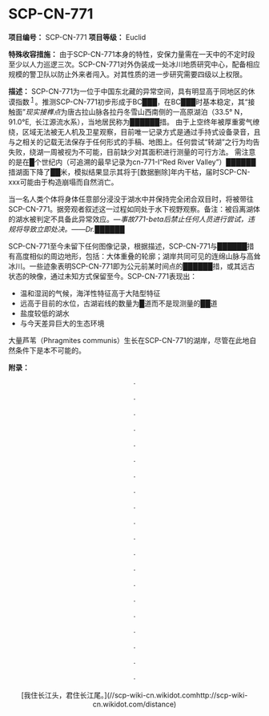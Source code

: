 # SCP-CN-771


**项目编号：** SCP-CN-771
**项目等级：** Euclid

**特殊收容措施：** 由于SCP-CN-771本身的特性，安保力量需在一天中的不定时段至少以人力巡逻三次。SCP-CN-771对外伪装成一处冰川地质研究中心，配备相应规模的警卫队以防止外来者闯入。对其性质的进一步研究需要四级以上权限。

**描述：** SCP-CN-771为一位于中国东北藏的异常空间，具有明显高于同地区的休谟指数<sup class='footnoteref'>
 <a shape='rect' class='footnoteref' id='footnoteref-1' href='javascript:;' onclick='WIKIDOT.page.utils.scrollToReference(&apos;footnote-1&apos;)'>1</a>
</sup>。推测SCP-CN-771初步形成于BC███，在BC███时基本稳定，其<span class='ruby'>&#8220;&#25509;&#35302;&#38754;&#8221;<em>&#29616;&#23454;&#25509;&#27051;&#28857;</em></span>为唐古拉山脉各拉丹冬雪山西南侧的一高原湖泊（33.5° N，91.0°E,  长江源流水系），当地居民称为██████措。
由于上空终年被厚重雾气缭绕，区域无法被无人机及卫星观察，目前唯一记录方式是通过手持式设备录音，且与之相关的记载无法保存于任何形式的手稿、地图上。任何尝试“转湖”之行为均告失败，绕湖一周被视为不可能，目前缺少对其面积进行测量的可行方法。
需注意的是在█个世纪内（可追溯的最早记录为cn-771-I“Red River Valley”）██████措湖面下降了██米，模拟结果显示其将于[数据删除]年内干枯，届时SCP-CN-xxx可能由于构造崩塌而自然消亡。

当一名人类个体将身体任意部分浸没于湖水中并保持完全闭合双目时，将被带往SCP-CN-771。据旁观者叙述这一过程如同处于水下视野观察。备注：被舀离湖体的湖水被判定不具备此异常效应。—*事故771-beta后禁止任何人员进行尝试，违规将导致立即处决。——Dr.██████* 

SCP-CN-771至今未留下任何图像记录，根据描述，SCP-CN-771与██████措有高度相似的周边地形，包括：大体重叠的轮廓；湖岸共同可见的连绵山脉与高耸冰川。一些迹象表明SCP-CN-771即为公元前某时间点的██████措，或其远古状态的映像，通过未知方式保留至今。SCP-CN-771表现出：

- 温和湿润的气候，海洋性特征高于大陆型特征
- 远高于目前的水位，古湖岩线的数量为█道而不是现测量的██道
- 盐度较低的湖水
- 与今天差异巨大的生态环境

大量芦苇（Phragmites communis）生长在SCP-CN-771的湖岸，尽管在此地自然条件下是本不可能的。

**附录：** 




<p style='text-align: center;'>&#183;</p>
<p style='text-align: center;'>&#183;</p>
<p style='text-align: center;'>&#183;</p>
<p style='text-align: center;'>&#183;</p>
<p style='text-align: center;'>&#183;</p>
<p style='text-align: center;'>&#183;</p>
<p style='text-align: center;'>&#183;</p>
<p style='text-align: center;'>&#183;</p>
<p style='text-align: center;'>&#183;</p>
<p style='text-align: center;'>&#183;</p>
<p style='text-align: center;'>&#183;</p>
<p style='text-align: center;'>&#183;</p>
<p style='text-align: center;'>&#183;</p>
<p style='text-align: center;'>&#183;</p>
<p style='text-align: center;'>&#183;</p>
<p style='text-align: center;'>&#183;</p>
<p style='text-align: center;'>&#183;</p>
<p style='text-align: center;'>&#183;</p>
<p style='text-align: center;'>&#183;</p>
<p style='text-align: center;'>&#183;</p>
<p style='text-align: center;'>[&#25105;&#20303;&#38271;&#27743;&#22836;&#65292;&#21531;&#20303;&#38271;&#27743;&#23614;&#12290;](//scp-wiki-cn.wikidot.comhttp://scp-wiki-cn.wikidot.com/distance)</p>


